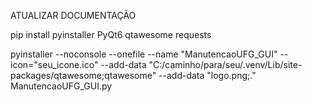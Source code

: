 ATUALIZAR DOCUMENTAÇÃO

pip install pyinstaller PyQt6 qtawesome requests


pyinstaller --noconsole --onefile --name "ManutencaoUFG_GUI" --icon="seu_icone.ico" --add-data "C:/caminho/para/seu/.venv/Lib/site-packages/qtawesome;qtawesome" --add-data "logo.png;." ManutencaoUFG_GUI.py

